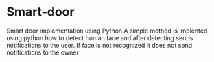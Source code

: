 # Smart-door
Smart door implementation using Python
A simple method is implented using python how to detect human face and after detecting sends notifications to the user.
If face is not recognized it does not send notifications to the owner

